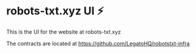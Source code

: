 # robots-txt.xyz UI ⚡ 
This is the UI for the website at robots-txt.xyz

The contracts are located at https://github.com/LegatoHQ/robotstxt-infra
